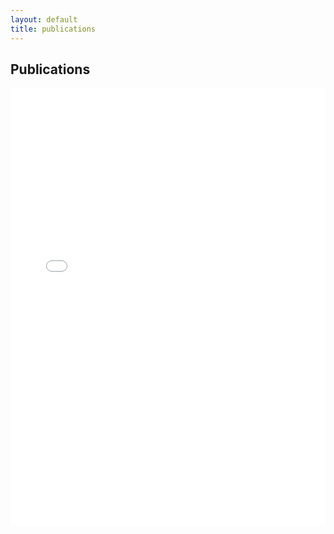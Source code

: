 ```yaml
---
layout: default
title: publications
---
```


## Publications

<iframe src="files/Journalism_Ontology_final_paper.docx.pdf" style="width: 100%;height: 700px;border: none;"></iframe>
